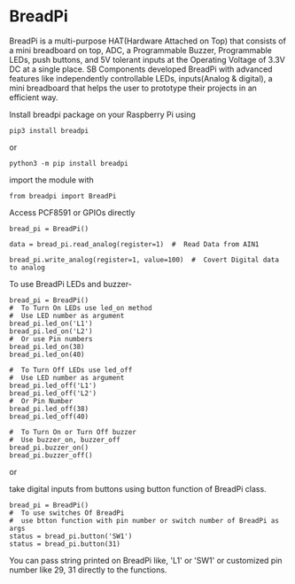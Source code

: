 # BreadPi
BreadPi is a multi-purpose HAT(Hardware Attached on Top) that consists of a mini breadboard on top, ADC, a Programmable Buzzer, Programmable LEDs, push buttons, and 5V tolerant inputs at the Operating Voltage of 3.3V DC at a single place. SB Components developed BreadPi with advanced features like independently controllable LEDs, inputs(Analog & digital), a mini breadboard that helps the user to prototype their projects in an efficient way. 

Install breadpi package on your Raspberry Pi using

`pip3 install breadpi`

or

`python3 -m pip install breadpi`


import the module with 

`from breadpi import BreadPi`


Access PCF8591 or GPIOs directly

```
bread_pi = BreadPi()

data = bread_pi.read_analog(register=1)  #  Read Data from AIN1

bread_pi.write_analog(register=1, value=100)  #  Covert Digital data to analog
```

To use BreadPi LEDs and buzzer- 
```
bread_pi = BreadPi()
#  To Turn On LEDs use led_on method
#  Use LED number as argument 
bread_pi.led_on('L1')
bread_pi.led_on('L2')
#  Or use Pin numbers
bread_pi.led_on(38)
bread_pi.led_on(40)

#  To Turn Off LEDs use led_off 
#  Use LED number as argument
bread_pi.led_off('L1')
bread_pi.led_off('L2')
#  Or Pin Number
bread_pi.led_off(38)
bread_pi.led_off(40)

#  To Turn On or Turn Off buzzer
#  Use buzzer_on, buzzer_off
bread_pi.buzzer_on()
bread_pi.buzzer_off()

```

or 

take digital inputs from buttons using button function of BreadPi class.

```
bread_pi = BreadPi()
#  To use switches Of BreadPi
#  use btton function with pin number or switch number of BreadPi as args
status = bread_pi.button('SW1')
status = bread_pi.button(31)

```


You can pass string printed on BreadPi like, 'L1' or 'SW1' or customized pin number like 29, 31 directly to the functions. 

